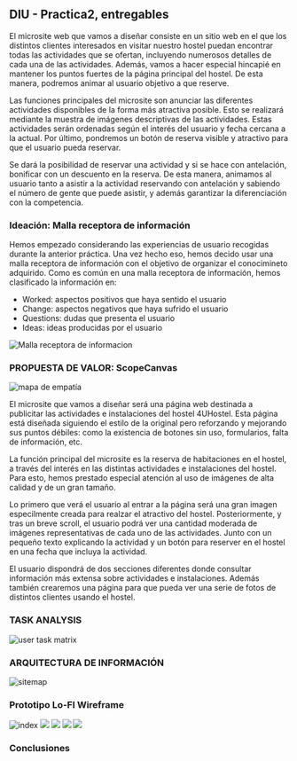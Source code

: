 ## DIU - Practica2, entregables

El microsite web que vamos a diseñar consiste en un sitio web en el que los distintos clientes interesados en visitar nuestro hostel puedan encontrar todas las actividades que se ofertan, incluyendo numerosos detalles de cada una de las actividades. Además, vamos a hacer especial hincapié en mantener los puntos fuertes de la página principal del hostel. De esta manera, podremos animar al usuario objetivo a que reserve.

Las funciones principales del microsite son anunciar las diferentes actividades disponibles de la forma más atractiva posible. Esto se realizará mediante la muestra de imágenes descriptivas de las actividades. Estas actividades serán ordenadas según el interés del usuario y fecha cercana a la actual. Por último, pondremos un botón de reserva visible y atractivo para que el usuario pueda reservar.

Se dará la posibilidad de reservar una actividad y si se hace con antelación, bonificar con un descuento en la reserva. De esta manera, animamos al usuario tanto a asistir a la actividad reservando con antelación y sabiendo el número de gente que puede asistir, y además garantizar la diferenciación con la competencia.

### Ideación: Malla receptora de información

Hemos empezado considerando las experiencias de usuario recogidas durante la anterior práctica. Una vez hecho eso, hemos decido usar una malla receptora de información con el objetivo de organizar el conocimineto adquirido. Como es común en una malla receptora de información, hemos clasificado la información en:

- Worked: aspectos positivos que haya sentido el usuario
- Change: aspectos negativos que haya sufrido el usuario
- Questions: dudas que presenta el usuario
- Ideas: ideas producidas por el usuario

![Malla receptora de informacion](./malla-receptora-informacion.png)

### PROPUESTA DE VALOR: ScopeCanvas

![mapa de empatía](./scope-canvas.png)

El microsite que vamos a diseñar será una página web destinada a publicitar las actividades e instalaciones del hostel 4UHostel. Esta página está diseñada siguiendo el estilo de la original pero reforzando y mejorando sus puntos débiles: como la existencia de botones sin uso, formularios, falta de información, etc.

La función principal del microsite es la reserva de habitaciones en el hostel, a través del interés en las distintas actividades e instalaciones del hostel. Para esto, hemos prestado especial atención al uso de imágenes de alta calidad y de un gran tamaño.

Lo primero que verá el usuario al entrar a la página será una gran imagen especilmente creada para realzar el atractivo del hostel. Posteriormente, y tras un breve scroll, el usuario podrá ver una cantidad moderada de imágenes representativas de cada uno de las actividades. Junto con un pequeño texto explicando la actividad y un botón para reserver en el hostel en una fecha que incluya la actividad.

El usuario dispondrá de dos secciones diferentes donde consultar información más extensa sobre actividades e instalaciones. Además también crearemos una página para que pueda ver una serie de fotos de distintos clientes usando el hostel.

### TASK ANALYSIS

![user task matrix](./user-matrix.png)

### ARQUITECTURA DE INFORMACIÓN

![sitemap](./sitemap.png)

### Prototipo Lo-FI Wireframe

![index](./index.png)
![](./actividades.png)
![](./galeria.png)
![](./instalaciones.png)
![](./reserva.png)

### Conclusiones

